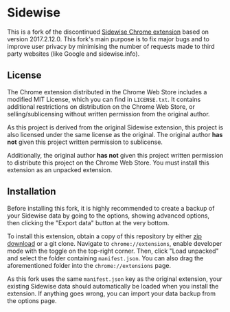 # Sidewise

This is a fork of the discontinued [Sidewise Chrome extension][orig-extension]
based on version 2017.2.12.0. This fork's main purpose is to fix major bugs
and to improve user privacy by minimising the number of requests made to third
party websites (like Google and sidewise.info).

## License

The Chrome extension distributed in the Chrome Web Store includes a modified
MIT License, which you can find in `LICENSE.txt`. It contains additional
restrictions on distribution on the Chrome Web Store, or selling/sublicensing
without written permission from the original author.

As this project is derived from the original Sidewise extension, this project
is also licensed under the same license as the original. The original author
**has not** given this project written permission to sublicense.

Additionally, the original author **has not** given this project written
permission to distribute this project on the Chrome Web Store. You must install
this extension as an unpacked extension.

## Installation

Before installing this fork, it is highly recommended to create a backup of
your Sidewise data by going to the options, showing advanced options, then
clicking the "Export data" button at the very bottom.

To install this extension, obtain a copy of this repository by either
[zip download][zip-download] or a git clone. Navigate to `chrome://extensions`,
enable developer mode with the toggle on the top-right corner. Then, click
"Load unpacked" and select the folder containing `manifest.json`. You can also
drag the aforementioned folder into the `chrome://extensions` page.

As this fork uses the same `manifest.json` key as the original extension, your
existing Sidewise data should automatically be loaded when you install the
extension. If anything goes wrong, you can import your data backup from the
options page.

[orig-extension]: https://chrome.google.com/webstore/detail/sidewise-tree-style-tabs/biiammgklaefagjclmnlialkmaemifgo
[zip-download]: https://github.com/mcpower/sidewise/archive/master.zip
